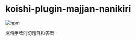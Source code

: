 # koishi-plugin-majjan-nanikiri

[![npm](https://img.shields.io/npm/v/koishi-plugin-majjan-nanikiri?style=flat-square)](https://www.npmjs.com/package/koishi-plugin-majjan-nanikiri)

麻将手牌何切题目和答案

